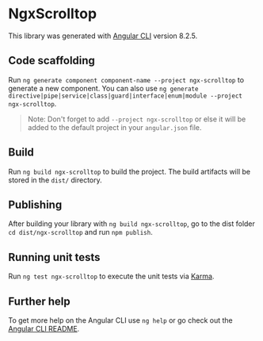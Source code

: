 # NgxScrolltop

This library was generated with [Angular CLI](https://github.com/angular/angular-cli) version 8.2.5.

## Code scaffolding

Run `ng generate component component-name --project ngx-scrolltop` to generate a new component. You can also use `ng generate directive|pipe|service|class|guard|interface|enum|module --project ngx-scrolltop`.
> Note: Don't forget to add `--project ngx-scrolltop` or else it will be added to the default project in your `angular.json` file. 

## Build

Run `ng build ngx-scrolltop` to build the project. The build artifacts will be stored in the `dist/` directory.

## Publishing

After building your library with `ng build ngx-scrolltop`, go to the dist folder `cd dist/ngx-scrolltop` and run `npm publish`.

## Running unit tests

Run `ng test ngx-scrolltop` to execute the unit tests via [Karma](https://karma-runner.github.io).

## Further help

To get more help on the Angular CLI use `ng help` or go check out the [Angular CLI README](https://github.com/angular/angular-cli/blob/master/README.md).
